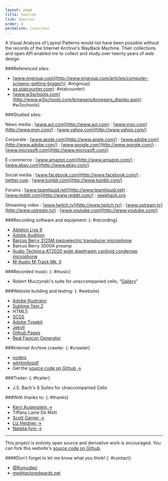 ```yaml
---
layout: page
title: Sources
link: Sources
order: 4
permalink: /sources/
---
```


A Visual Analysis of Layout Patterns would not have been possible without the records of the Internet Archive's WayBack Machine. Their collections and open API enabled me to collect and study over twenty years of web design.

###Referenced sites:

* [www.nngroup.com](http://www.nngroup.com/articles/computer-screens-getting-bigger/){: #nngroup}
* [gs.statcounter.com](http://gs.statcounter.com/#resolution-US-monthly-200903-201504){: #statcounter}
* [www.w3schools.com](http://www.w3schools.com/browsers/browsers_display.asp){: #w3schools}

###Studied sites:

News media
: [www.aol.com](http://www.aol.com)
: [www.msn.com](http://www.msn.com/)
: [www.yahoo.com](http://www.yahoo.com/)

Corporate
: [www.apple.com](http://www.apple.com/)
: [www.adobe.com](http://www.adobe.com/)
: [www.google.com](http://www.google.com/)
: [www.microsoft.com](http://www.microsoft.com/)

E-commerce
: [www.amazon.com](http://www.amazon.com/)
: [www.ebay.com](http://www.ebay.com/)

Social media
: [www.facebook.com](http://www.facebook.com/)
: [twitter.com](http://twitter.com/)
: [www.tumblr.com](http://www.tumblr.com/)

Forums
: [www.teamliquid.net](http://www.teamliquid.net)
: [www.reddit.com](http://www.reddit.com/)
: [geekhack.org](http://geekhack.org/)

Streaming video
: [www.twitch.tv](http://www.twitch.tv/)
: [www.ustream.tv](http://www.ustream.tv/)
: [www.youtube.com](http://www.youtube.com/)

###Recording software and equipment:
{: #recording}

* [Ableton Live 9](https://www.ableton.com/en/live/new-in-9/)
* [Adobe Audition](https://creative.adobe.com/products/audition)
* [Barcus Berry 3125M piezoelectric transducer microphone](http://barcusberry.com/product.cfm?ProductID=24)
* Barcus Berry 3000A preamp
* [Audio Technica AT2020 wide diaphragm cardioid condenser microphone](http://www.audio-technica.com/cms/wired_mics/a0933a662b5ed0e2/)
* [M-Audio M-Track Mk. II](http://www.m-audio.com/products/view/m-track-mkii#.VTXq9q3BzRY)

###Recorded music:
{: #music}

* Robert Muczynski's suite for unaccompanied cello, “[Gallery](http://www.sheetmusicplus.com/title/gallery-suite-sheet-music/3183263)”

###Website building and testing:
{: #website}

* [Adobe Illustrator](http://www.adobe.com/products/illustrator.html)
* [Sublime Text 2](http://www.sublimetext.com/2)
* HTML5
* [SCSS](http://sass-lang.com/)
* [Adobe Typekit](https://typekit.com/)
* [Jekyll](http://jekyllrb.com/)
* [Github Pages](https://pages.github.com/)
* [Real Favicon Generator](http://realfavicongenerator.net/)

###Internet Archive crawler:
{: #crawler}

* [nodejs](https://nodejs.org/)
* [wkhtmltopdf](http://wkhtmltopdf.org/)
* Get the [source code on Github &rarr;](https://github.com/Rumudiez/Web-Archive-Scraper)

###Trailer:
{: #trailer}

* J.S. Bach's 6 Suites for Unaccompanied Cello

###With thanks to:
{: #thanks}
* [Kerri Augenstein &rarr;](http://www.kaugenstein.com/)
* Tiffany Laine De Mott
* [Scott Garner &rarr;](http://j38.net/)
* [Liz Heidner &rarr;](http://www.lizheidner.com/)
* [Natalia Ilyin &rarr;](http://www.nataliailyin.net)

---

This project is entirely open source and derivative work is encouraged. You can fork this website's [source code on Github](https://github.com/Rumudiez/Layout-Patterns).

####Don't forget to let me know what you think!
{: #contact}

* [@Rumudiez](https://twitter.com/rumudiez)
* [me@tayloredwards.net](mailto:me@tayloredwards.net)